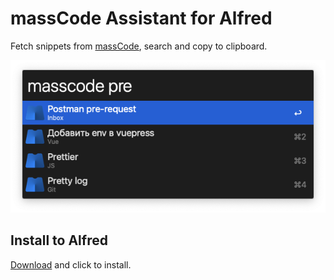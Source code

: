 # massCode Assistant for Alfred

Fetch snippets from [massCode](https://github.com/massCodeIO/massCode), search and copy to clipboard.

<img src="./preview.png">

## Install to Alfred

[Download](https://github.com/massCodeIO/assistant-alfred/blob/master/dist/massCode%20assistant.alfredworkflow) and click to install.

